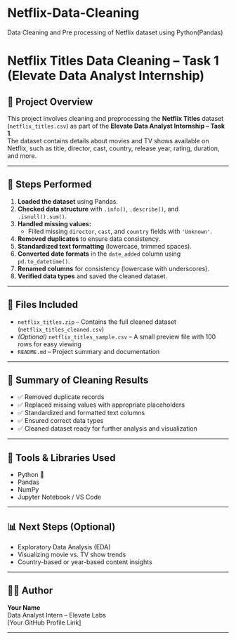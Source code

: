 # Netflix-Data-Cleaning
Data Cleaning and Pre processing of Netflix dataset using Python(Pandas)

# Netflix Titles Data Cleaning – Task 1 (Elevate Data Analyst Internship)

## 🎯 Project Overview
This project involves cleaning and preprocessing the **Netflix Titles** dataset (`netflix_titles.csv`) as part of the **Elevate Data Analyst Internship – Task 1**.  
The dataset contains details about movies and TV shows available on Netflix, such as title, director, cast, country, release year, rating, duration, and more.

---

## 🧹 Steps Performed
1. **Loaded the dataset** using Pandas.
2. **Checked data structure** with `.info()`, `.describe()`, and `.isnull().sum()`.
3. **Handled missing values:**
   - Filled missing `director`, `cast`, and `country` fields with `'Unknown'`.
4. **Removed duplicates** to ensure data consistency.
5. **Standardized text formatting** (lowercase, trimmed spaces).
6. **Converted date formats** in the `date_added` column using `pd.to_datetime()`.
7. **Renamed columns** for consistency (lowercase with underscores).
8. **Verified data types** and saved the cleaned dataset.

---

## 📁 Files Included
- `netflix_titles.zip` – Contains the full cleaned dataset (`netflix_titles_cleaned.csv`)
- *(Optional)* `netflix_titles_sample.csv` – A small preview file with 100 rows for easy viewing
- `README.md` – Project summary and documentation

---

## 🧾 Summary of Cleaning Results
- ✅ Removed duplicate records  
- ✅ Replaced missing values with appropriate placeholders  
- ✅ Standardized and formatted text columns  
- ✅ Ensured correct data types  
- ✅ Cleaned dataset ready for further analysis and visualization  

---

## 🧰 Tools & Libraries Used
- Python 🐍  
- Pandas  
- NumPy  
- Jupyter Notebook / VS Code  

---

## 📊 Next Steps (Optional)
- Exploratory Data Analysis (EDA)  
- Visualizing movie vs. TV show trends  
- Country-based or year-based content insights  

---

## 👩‍💻 Author
**Your Name**  
Data Analyst Intern – Elevate Labs  
[Your GitHub Profile Link]

---
